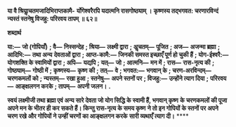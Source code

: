 **या वै श्रियाॢचतमजादिभिराप्तकामै-** **र्योगेश्वरैरपि यदात्मनि रासगोष्ठ्याम् ।** **कृष्णस्य तद्भगवत: चरणारविन्दं** **न्यस्तं स्तनेषु विजहु: परिरवय तापम् ॥ ६२॥** 

**शब्दार्थ** 

**या:—** **जो (गोपियाँ)** **; वै—** **निस्सन्देह** **; श्रिया—** **लक्ष्मी द्वारा** **; अॢचतम्—** **पूजित** **; अज—** **अजन्मा ब्रह्मा** **; आदिभि:—** **तथा अन्य** **देवताओं द्वारा** **; आप्त-कामै:—** **जिनकी समस्त इच्छाएँ पूर्ण हो चुकी हैं** **; योग-ईश्वरै:—** **योगशक्ति के स्वामियों द्वारा** **; अपि—** **यद्यपि** **; यत्—** **जो** **; आत्मनि—** **मन में** **; रास—** **रास-नृत्य की** **; गोष्ठ्याम्—** **गोष्ठी में** **; कृष्णस्य—** **कृष्ण की** **; तत्—** **वे** **; भगवत:—** **भगवान् के** **; चरण-अरविन्दम्—** **चरणकमलों को** **; न्यस्तम्—** **रखा हुआ** **; स्तनेषु—** **अपने स्तनों पर** **; विजहु:—** **उन्होंने त्याग दिया** **;** **परिरवय—** **आङ्क्षलगन करके** **; तापम्—** **अपनी जलन।** **.** 

**स्वयं लक्ष्मीजी तथा ब्रह्मा एवं अन्य सारे देवता जो योग सिद्धि के स्वामी हैं, भगवान् कृष्ण** **के चरणकमलों की पूजा अपने मन के भीतर ही कर सकते हैं। किन्तु रास-नृत्य के समय कृष्ण** **ने तो इन गोपियों के स्तनों पर अपने चरण रखे और गोपियों ने उन्हीं चरणों का आङ्क्षलगन करके** **सारी व्यथाएँ त्याग दी।** **** 